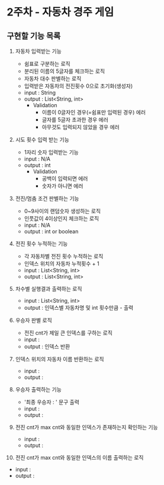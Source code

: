 # 2주차 - 자동차 경주 게임
## 구현할 기능 목록
1. 자동차 입력받는 기능
   - 쉼표로 구분하는 로직
   - 분리된 이름의 5글자를 체크하는 로직
   - 자동차 대수 판별하는 로직
   - 입력받은 자동차의 전진횟수 0으로 초기화(생성자)
   - input : String
   - output : List<String, int>
      * Validation
        - 이름이 0글자인 경우(=쉼표만 입력된 경우) 에러
        - 글자를 5글자 초과한 경우 에러
        - 아무것도 입력되지 않았을 경우 에러

2. 시도 횟수 입력 받는 기능
   - 1자리 숫자 입력받는 기능
   - input : N/A
   - output : int 
      * Validation
        - 공백이 입력되면 에러
        - 숫자가 아니면 에러
        
3. 전진/멈춤 조건 판별하는 기능
   - 0~9사이의 랜덤숫자 생성하는 로직
   - 인풋값이 4이상인지 체크하는 로직
   - input : N/A
   - output : int or boolean 

4. 전진 횟수 누적하는 기능
   - 각 자동차별 전진 횟수 누적하는 로직
   - 인덱스 위치의 자동차 누적횟수 + 1
   - input : List<String, int>
   - output : List<String, int> 
        
5. 차수별 실행결과 출력하는 로직
   - input : List<String, int>
   - output : 인덱스별 자동차명 및 int 횟수만큼 - 출력
        
6. 우승자 판별 로직
   - 전진 cnt가 제일 큰 인덱스를 구하는 로직
   - input : 
   - output : 인덱스 반환

7. 인덱스 위치의 자동차 이름 반환하는 로직
   - input : 
   - output : 

8. 우승자 출력하는 기능
   - '최종 우승자 : ' 문구 출력
   - input :  
   - output : 

9. 전진 cnt가 max cnt와 동일한 인덱스가 존재하는지 확인하는 기능
   - input :  
   - output : 
   
10. 전진 cnt가 max cnt와 동일한 인덱스의 이름 출력하는 로직
   - input :  
   - output : 
 
